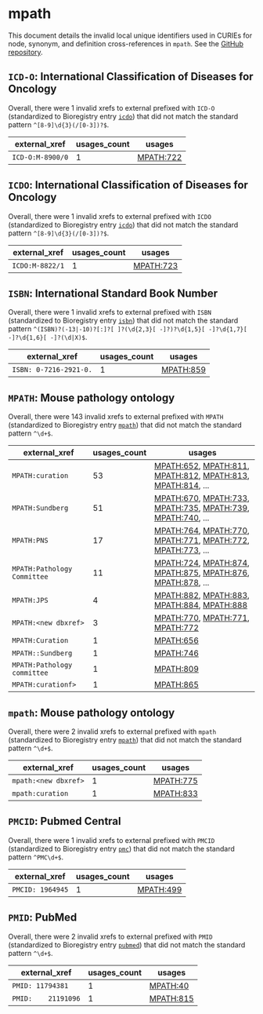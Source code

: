 # mpath

This document details the invalid local unique identifiers used in CURIEs
for node, synonym, and definition cross-references in `mpath`. See the [GitHub repository](https://github.com/PaulNSchofield/mpath).


## `ICD-O`: International Classification of Diseases for Oncology

Overall, there were 1 invalid
xrefs to external prefixed with `ICD-O` (standardized to Bioregistry
entry [`icdo`](https://bioregistry.io/icdo)) that
did not match the standard pattern `^[8-9]\d{3}(/[0-3])?$`.

| external_xref    |   usages_count | usages                                        |
|------------------|----------------|-----------------------------------------------|
| `ICD-O:M-8900/0` |              1 | [MPATH:722](https://bioregistry.io/MPATH:722) |

## `ICDO`: International Classification of Diseases for Oncology

Overall, there were 1 invalid
xrefs to external prefixed with `ICDO` (standardized to Bioregistry
entry [`icdo`](https://bioregistry.io/icdo)) that
did not match the standard pattern `^[8-9]\d{3}(/[0-3])?$`.

| external_xref   |   usages_count | usages                                        |
|-----------------|----------------|-----------------------------------------------|
| `ICDO:M-8822/1` |              1 | [MPATH:723](https://bioregistry.io/MPATH:723) |

## `ISBN`: International Standard Book Number

Overall, there were 1 invalid
xrefs to external prefixed with `ISBN` (standardized to Bioregistry
entry [`isbn`](https://bioregistry.io/isbn)) that
did not match the standard pattern `^(ISBN)?(-13|-10)?[:]?[ ]?(\d{2,3}[ -]?)?\d{1,5}[ -]?\d{1,7}[ -]?\d{1,6}[ -]?(\d|X)$`.

| external_xref          |   usages_count | usages                                        |
|------------------------|----------------|-----------------------------------------------|
| `ISBN: 0-7216-2921-0.` |              1 | [MPATH:859](https://bioregistry.io/MPATH:859) |

## `MPATH`: Mouse pathology ontology

Overall, there were 143 invalid
xrefs to external prefixed with `MPATH` (standardized to Bioregistry
entry [`mpath`](https://bioregistry.io/mpath)) that
did not match the standard pattern `^\d+$`.

| external_xref               |   usages_count | usages                                                                                                                                                                                                                                         |
|-----------------------------|----------------|------------------------------------------------------------------------------------------------------------------------------------------------------------------------------------------------------------------------------------------------|
| `MPATH:curation`            |             53 | [MPATH:652](https://bioregistry.io/MPATH:652), [MPATH:811](https://bioregistry.io/MPATH:811), [MPATH:812](https://bioregistry.io/MPATH:812), [MPATH:813](https://bioregistry.io/MPATH:813), [MPATH:814](https://bioregistry.io/MPATH:814), ... |
| `MPATH:Sundberg`            |             51 | [MPATH:670](https://bioregistry.io/MPATH:670), [MPATH:733](https://bioregistry.io/MPATH:733), [MPATH:735](https://bioregistry.io/MPATH:735), [MPATH:739](https://bioregistry.io/MPATH:739), [MPATH:740](https://bioregistry.io/MPATH:740), ... |
| `MPATH:PNS`                 |             17 | [MPATH:764](https://bioregistry.io/MPATH:764), [MPATH:770](https://bioregistry.io/MPATH:770), [MPATH:771](https://bioregistry.io/MPATH:771), [MPATH:772](https://bioregistry.io/MPATH:772), [MPATH:773](https://bioregistry.io/MPATH:773), ... |
| `MPATH:Pathology Committee` |             11 | [MPATH:724](https://bioregistry.io/MPATH:724), [MPATH:874](https://bioregistry.io/MPATH:874), [MPATH:875](https://bioregistry.io/MPATH:875), [MPATH:876](https://bioregistry.io/MPATH:876), [MPATH:878](https://bioregistry.io/MPATH:878), ... |
| `MPATH:JPS`                 |              4 | [MPATH:882](https://bioregistry.io/MPATH:882), [MPATH:883](https://bioregistry.io/MPATH:883), [MPATH:884](https://bioregistry.io/MPATH:884), [MPATH:888](https://bioregistry.io/MPATH:888)                                                     |
| `MPATH:<new dbxref>`        |              3 | [MPATH:770](https://bioregistry.io/MPATH:770), [MPATH:771](https://bioregistry.io/MPATH:771), [MPATH:772](https://bioregistry.io/MPATH:772)                                                                                                    |
| `MPATH:Curation`            |              1 | [MPATH:656](https://bioregistry.io/MPATH:656)                                                                                                                                                                                                  |
| `MPATH::Sundberg`           |              1 | [MPATH:746](https://bioregistry.io/MPATH:746)                                                                                                                                                                                                  |
| `MPATH:Pathology committee` |              1 | [MPATH:809](https://bioregistry.io/MPATH:809)                                                                                                                                                                                                  |
| `MPATH:curationf>`          |              1 | [MPATH:865](https://bioregistry.io/MPATH:865)                                                                                                                                                                                                  |

## `mpath`: Mouse pathology ontology

Overall, there were 2 invalid
xrefs to external prefixed with `mpath` (standardized to Bioregistry
entry [`mpath`](https://bioregistry.io/mpath)) that
did not match the standard pattern `^\d+$`.

| external_xref        |   usages_count | usages                                        |
|----------------------|----------------|-----------------------------------------------|
| `mpath:<new dbxref>` |              1 | [MPATH:775](https://bioregistry.io/MPATH:775) |
| `mpath:curation`     |              1 | [MPATH:833](https://bioregistry.io/MPATH:833) |

## `PMCID`: Pubmed Central

Overall, there were 1 invalid
xrefs to external prefixed with `PMCID` (standardized to Bioregistry
entry [`pmc`](https://bioregistry.io/pmc)) that
did not match the standard pattern `^PMC\d+$`.

| external_xref    |   usages_count | usages                                        |
|------------------|----------------|-----------------------------------------------|
| `PMCID: 1964945` |              1 | [MPATH:499](https://bioregistry.io/MPATH:499) |

## `PMID`: PubMed

Overall, there were 2 invalid
xrefs to external prefixed with `PMID` (standardized to Bioregistry
entry [`pubmed`](https://bioregistry.io/pubmed)) that
did not match the standard pattern `^\d+$`.

| external_xref       |   usages_count | usages                                        |
|---------------------|----------------|-----------------------------------------------|
| `PMID: 11794381`    |              1 | [MPATH:40](https://bioregistry.io/MPATH:40)   |
| `PMID:    21191096` |              1 | [MPATH:815](https://bioregistry.io/MPATH:815) |

